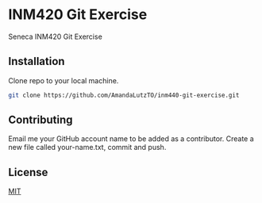 # INM420 Git Exercise

Seneca INM420 Git Exercise

## Installation

Clone repo to your local machine.

```bash
git clone https://github.com/AmandaLutzTO/inm440-git-exercise.git
```

## Contributing
Email me your GitHub account name to be added as a contributor. Create a new file called your-name.txt, commit and push.

## License
[MIT](https://choosealicense.com/licenses/mit/)
